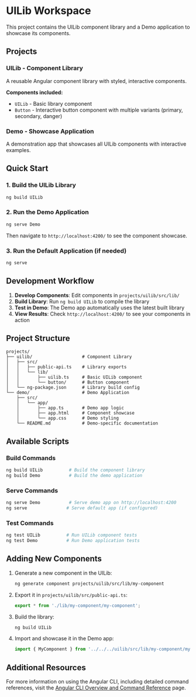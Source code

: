 # UILib Workspace

This project contains the UILib component library and a Demo application to showcase its components.

## Projects

### UILib - Component Library
A reusable Angular component library with styled, interactive components.

**Components included:**
- `UILib` - Basic library component
- `Button` - Interactive button component with multiple variants (primary, secondary, danger)

### Demo - Showcase Application  
A demonstration app that showcases all UILib components with interactive examples.

## Quick Start

### 1. Build the UILib Library
```bash
ng build UILib
```

### 2. Run the Demo Application
```bash
ng serve Demo
```

Then navigate to `http://localhost:4200/` to see the component showcase.

### 3. Run the Default Application (if needed)
```bash
ng serve
```

## Development Workflow

1. **Develop Components**: Edit components in `projects/uilib/src/lib/`
2. **Build Library**: Run `ng build UILib` to compile the library
3. **Test in Demo**: The Demo app automatically uses the latest built library
4. **View Results**: Check `http://localhost:4200/` to see your components in action

## Project Structure

```
projects/
├── uilib/                   # Component Library
│   ├── src/
│   │   ├── public-api.ts    # Library exports
│   │   └── lib/
│   │       ├── uilib.ts     # Basic UILib component
│   │       └── button/      # Button component
│   └── ng-package.json      # Library build config
└── demo/                    # Demo Application
    ├── src/
    │   └── app/
    │       ├── app.ts       # Demo app logic
    │       ├── app.html     # Component showcase
    │       └── app.css      # Demo styling
    └── README.md            # Demo-specific documentation
```

## Available Scripts

### Build Commands
```bash
ng build UILib          # Build the component library
ng build Demo           # Build the demo application
```

### Serve Commands
```bash
ng serve Demo           # Serve demo app on http://localhost:4200
ng serve               # Serve default app (if configured)
```

### Test Commands
```bash
ng test UILib          # Run UILib component tests
ng test Demo           # Run Demo application tests
```

## Adding New Components

1. Generate a new component in the UILib:
   ```bash
   ng generate component projects/uilib/src/lib/my-component
   ```

2. Export it in `projects/uilib/src/public-api.ts`:
   ```typescript
   export * from './lib/my-component/my-component';
   ```

3. Build the library:
   ```bash
   ng build UILib
   ```

4. Import and showcase it in the Demo app:
   ```typescript
   import { MyComponent } from '../../../uilib/src/lib/my-component/my-component';
   ```

## Additional Resources

For more information on using the Angular CLI, including detailed command references, visit the [Angular CLI Overview and Command Reference](https://angular.dev/tools/cli) page.
